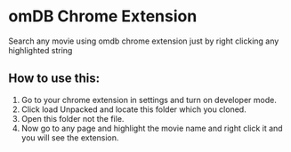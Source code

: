 # omDB Chrome Extension

Search any movie using omdb chrome extension just by right clicking any highlighted string

## How to use this:

1. Go to your chrome extension in settings and turn on developer mode. 
1. Click load Unpacked and locate this folder which you cloned.
1. Open this folder not the file.
1. Now go to any page and highlight the movie name and right click it and you will see the extension.
